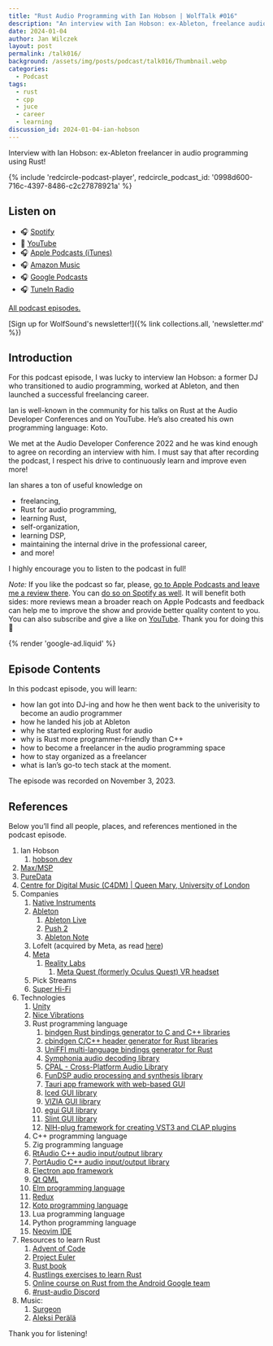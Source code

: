 ```yaml
---
title: "Rust Audio Programming with Ian Hobson | WolfTalk #016"
description: "An interview with Ian Hobson: ex-Ableton, freelance audio programmer that specializes in Rust"
date: 2024-01-04
author: Jan Wilczek
layout: post
permalink: /talk016/
background: /assets/img/posts/podcast/talk016/Thumbnail.webp
categories:
  - Podcast
tags:
  - rust
  - cpp
  - juce
  - career
  - learning
discussion_id: 2024-01-04-ian-hobson
---
```

Interview with Ian Hobson: ex-Ableton freelancer in audio programming using Rust!

{% include 'redcircle-podcast-player', redcircle_podcast_id: '0998d600-716c-4397-8486-c2c27878921a' %}

## Listen on

* 🎧 [Spotify](https://open.spotify.com/episode/5hSmPGlCctympA0Oy0XBcJ?si=09ae5d09ae9d440f)
* 🎥 [YouTube](https://youtu.be/qbLNi9goa9k)
* 🎧 [Apple Podcasts (iTunes)](https://podcasts.apple.com/us/podcast/rust-audio-programming-with-ian-hobson-wolftalk-016/id1595913701?i=1000640569940)
* 🎧 [Amazon Music](https://music.amazon.com/podcasts/b42682b5-61ba-4a6f-8b11-aed42b07ef9f/episodes/33b29aa0-64a4-43a0-b893-e50d6c104713/rust-audio-programming-with-ian-hobson-wolftalk-016)
* 🎧 [Google Podcasts](https://podcasts.google.com/feed/aHR0cHM6Ly9mZWVkcy5yZWRjaXJjbGUuY29tL2JmNDBhMWQyLTdlNDEtNGRkYi04YzNhLWVkODIzOTQ3MjNiYQ/episode/NDFmNWZlZDMtNzBlMC00ZWYwLThlYzctYmQwNmU0ZjkzMTY1?sa=X&ved=0CAUQkfYCahcKEwjI3oLErcSDAxUAAAAAHQAAAAAQAQ)
* 🎧 [TuneIn Radio](http://tun.in/tySoHB)

[All podcast episodes.](/podcast)

[Sign up for WolfSound's newsletter!]({% link collections.all, 'newsletter.md' %})

## Introduction

For this podcast episode, I was lucky to interview Ian Hobson: a former DJ who transitioned to audio programming, worked at Ableton, and then launched a successful freelancing career.

Ian is well-known in the community for his talks on Rust at the Audio Developer Conferences and on YouTube. He’s also created his own programming language: Koto.

We met at the Audio Developer Conference 2022 and he was kind enough to agree on recording an interview with him. I must say that after recording the podcast, I respect his drive to continuously learn and improve even more!

Ian shares a ton of useful knowledge on

* freelancing,
* Rust for audio programming,
* learning Rust,
* self-organization,
* learning DSP,
* maintaining the internal drive in the professional career,
* and more!

I highly encourage you to listen to the podcast in full!

*Note:* If you like the podcast so far, please, [go to Apple Podcasts and leave me a review there](https://podcasts.apple.com/us/podcast/wolftalk-podcast-about-audio-programming-people-careers/id1595913701). You can [do so on Spotify as well](https://open.spotify.com/show/5xc7EJiH9shG6zdSC5ejyw?si=eb35597e60a54e70). It will benefit both sides: more reviews mean a broader reach on Apple Podcasts and feedback can help me to improve the show and provide better quality content to you. You can also subscribe and give a like on [YouTube](https://youtube.com/c/WolfSoundAudio). Thank you for doing this 🙏

{% render 'google-ad.liquid' %}

## Episode Contents

In this podcast episode, you will learn:

* how Ian got into DJ-ing and how he then went back to the univerisity to become an audio programmer
* how he landed his job at Ableton
* why he started exploring Rust for audio
* why is Rust more programmer-friendly than C++
* how to become a freelancer in the audio programming space
* how to stay organized as a freelancer
* what is Ian’s go-to tech stack at the moment.

The episode was recorded on November 3, 2023.

## References

Below you’ll find all people, places, and references mentioned in the podcast episode.

1. Ian Hobson
    1. [hobson.dev](https://hobson.dev/)
2. [Max/MSP](https://cycling74.com/products/max)
3. [PureData](https://puredata.info/)
4. [Centre for Digital Music (C4DM) | Queen Mary, University of London](https://c4dm.eecs.qmul.ac.uk/)
5. Companies
    1. [Native Instruments](https://www.native-instruments.com/en/)
    2. [Ableton](https://www.ableton.com/en/)
        1. [Ableton Live](https://www.ableton.com/en/live/)
        2. [Push 2](https://www.ableton.com/en/push/)
        3. [Ableton Note](https://www.ableton.com/en/note/)
    3. Lofelt (acquired by Meta, as read [here](https://www.roadtovr.com/meta-acquires-lofelt-deal-haptics/))
    4. [Meta](https://about.meta.com/)
        1. [Reality Labs](https://about.meta.com/realitylabs/)
            1. [Meta Quest (formerly Oculus Quest) VR headset](https://www.meta.com/pl/quest/?utm_content=53191)
    5. Pick Streams
    6. [Super Hi-Fi](https://www.superhifi.com/)
6. Technologies
    1. [Unity](https://unity.com/)
    2. [Nice Vibrations](https://nice-vibrations.moremountains.com/)
    3. Rust programming language
        1. [bindgen Rust bindings generator to C and C++ libraries](https://github.com/rust-lang/rust-bindgen)
        2. [cbindgen C/C++ header generator for Rust libraries](https://github.com/mozilla/cbindgen)
        3. [UniFFI multi-language bindings generator for Rust](https://github.com/mozilla/uniffi-rs)
        4. [Symphonia audio decoding library](https://crates.io/crates/symphonia)
        5. [CPAL - Cross-Platform Audio Library](https://crates.io/crates/cpal)
        6. [FunDSP audio processing and synthesis library](https://github.com/SamiPerttu/fundsp)
        7. [Tauri app framework with web-based GUI](https://tauri.app/)
        8. [Iced GUI library](https://iced.rs/)
        9. [VIZIA GUI library](https://github.com/vizia/vizia)
        10. [egui GUI library](https://github.com/emilk/egui)
        11. [Slint GUI library](https://slint.dev/)
        12. [NIH-plug framework for creating VST3 and CLAP plugins](https://github.com/robbert-vdh/nih-plug)
    4. C++ programming language
    5. Zig programming language
    6. [RtAudio C++ audio input/output library](https://github.com/thestk/rtaudio)
    7. [PortAudio C++ audio input/output library](https://www.portaudio.com/)
    8. [Electron app framework](https://www.electronjs.org/)
    9. [Qt QML](https://doc.qt.io/qt-6/qtqml-index.html)
    10. [Elm programming language](https://elm-lang.org/)
    11. [Redux](https://redux.js.org/)
    12. [Koto programming language](https://github.com/koto-lang/koto)
    13. Lua programming language
    14. Python programming language
    15. [Neovim IDE](https://neovim.io/)
7. Resources to learn Rust
    1. [Advent of Code](https://adventofcode.com/)
    2. [Project Euler](https://projecteuler.net/)
    3. [Rust book](https://doc.rust-lang.org/book/)
    4. [Rustlings exercises to learn Rust](https://github.com/rust-lang/rustlings)
    5. [Online course on Rust from the Android Google team](https://google.github.io/comprehensive-rust/)
    6. [#rust-audio Discord](https://rust.audio/)
8. Music:
    1. [Surgeon](https://www.instagram.com/tony_surgeon)
    1. [Aleksi Perälä](https://www.discogs.com/artist/15690-Aleksi-Per%C3%A4l%C3%A4)

Thank you for listening!
